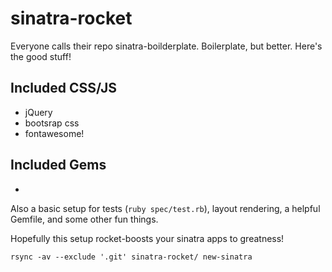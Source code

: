 # sinatra-rocket

Everyone calls their repo sinatra-boilderplate. Boilerplate, but better. Here's the good stuff!

## Included CSS/JS

* jQuery
* bootsrap css
* fontawesome!

## Included Gems
* 

Also a basic setup for tests (`ruby spec/test.rb`), layout rendering, a helpful Gemfile, and some other fun things.

Hopefully this setup rocket-boosts your sinatra apps to greatness!

`rsync -av --exclude '.git' sinatra-rocket/ new-sinatra`